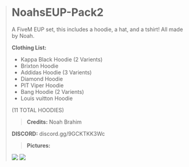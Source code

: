 > # NoahsEUP-Pack2
> A FiveM EUP set, this includes a hoodie, a hat, and a tshirt! All made by Noah.
> 
> 
> 
> 
> **Clothing List:**
> - Kappa Black Hoodie (2 Varients)
> - Brixton Hoodie
> - Addidas Hoodie (3 Varients)
> - Diamond Hoodie
> - PIT Viper Hoodie
> - Bang Hoodie (2 Varients)
> - Louis vuitton Hoodie
> 
> (11 TOTAL HOODIES)
> 
> > **Credits:** Noah Brahim
> 
> **DISCORD:** discord.gg/9GCKTKK3Wc
> 
> 
> 
> > **Pictures:**
> 
> ![](https://cdn.discordapp.com/attachments/801599642638352416/802336003456761876/unknown.png)
> ![](https://cdn.discordapp.com/attachments/801599642638352416/802335069976395806/unknown.png)
> > 
